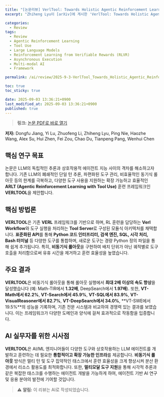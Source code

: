 ```yaml
---
title: "[논문리뷰] VerlTool: Towards Holistic Agentic Reinforcement Learning with Tool Use"
excerpt: "Zhiheng Lyu이 [arXiv]에 게시한 'VerlTool: Towards Holistic Agentic Reinforcement Learning with Tool Use' 논문에 대한 자세한 리뷰입니다."

categories:
  - Review
tags:
  - Review
  - Agentic Reinforcement Learning
  - Tool Use
  - Large Language Models
  - Reinforcement Learning from Verifiable Rewards (RLVR)
  - Asynchronous Execution
  - Multi-modal AI
  - Framework

permalink: /ai/review/2025-9-3-VerlTool_Towards_Holistic_Agentic_Reinforcement_Learning_with_Tool_Use/

toc: true
toc_sticky: true

date: 2025-09-03 13:36:21+0900
last_modified_at: 2025-09-03 13:36:21+0900
published: true
---
```

> **링크:** [논문 PDF로 바로 열기](https://arxiv.org/abs/2509.01055)

**저자:** Dongfu Jiang, Yi Lu, Zhuofeng Li, Zhiheng Lyu, Ping Nie, Haozhe Wang, Alex Su, Hui Zhen, Fei Zou, Chao Du, Tianpeng Pang, Wenhui Chen



## 핵심 연구 목표
논문은 LLM의 독립적인 추론과 상호작용적 에이전트 지능 사이의 격차를 해소하고자 합니다. 기존 LLM의 폐쇄적인 단일 턴 추론, 파편화된 도구 관리, 비효율적인 동기식 롤아웃 등의 한계를 극복하고, 다양한 도구 사용을 지원하는 확장 가능하고 효율적인 **ARLT (Agentic Reinforcement Learning with Tool Use)** 훈련 프레임워크인 **VERLTOOL**을 제안합니다.

## 핵심 방법론
**VERLTOOL**은 기존 **VERL** 프레임워크를 기반으로 하며, RL 훈련을 담당하는 **Verl Workflow**와 도구 실행을 처리하는 **Tool Server**로 구성된 모듈식 아키텍처를 채택합니다. **표준화된 API**를 통해 **Python 코드 인터프리터, 검색 엔진, SQL, 시각 처리, Bash 터미널** 등 다양한 도구를 통합하며, 새로운 도구는 경량 Python 정의 파일을 통해 쉽게 추가됩니다. 특히, **비동기식 롤아웃**을 구현하여 배치 단위가 아닌 궤적별로 도구 호출을 처리함으로써 유휴 시간을 제거하고 훈련 효율성을 높였습니다.

## 주요 결과
**VERLTOOL**은 비동기식 롤아웃을 통해 롤아웃 실행에서 **최대 2배 이상의 속도 향상**을 달성했습니다 (예: Math-TIR에서 **1.32배**, DeepSearch에서 **1.97배**). 또한, **VT-Math에서 62.2%**, **VT-Search에서 45.9%**, **VT-SQL에서 83.9%**, **VT-VisualReasoner에서 82.7%**, **VT-DeepSearch에서 34.0%**, **VT-SWE에서 19.5%**의 성능을 기록하며, 기존 전문 시스템과 비교하여 경쟁력 있는 결과를 보였습니다. 이는 프레임워크가 다양한 도메인과 양식에 걸쳐 효과적으로 작동함을 입증합니다.

## AI 실무자를 위한 시사점
**VERLTOOL**은 AI/ML 엔지니어들이 다양한 도구와 상호작용하는 LLM 에이전트를 개발하고 훈련하는 데 필요한 **통합적이고 확장 가능한 인프라**를 제공합니다. **비동기식 롤아웃** 방식은 멀티 턴 및 도구 집약적인 태스크에서 훈련 효율성을 크게 향상시켜 분산 환경에서 리소스 활용도를 최적화합니다. 또한, **멀티모달 도구 지원**을 통해 시각적 추론과 같은 복잡한 태스크를 수행하는 에이전트 개발을 가능하게 하여, 에이전트 기반 AI 연구 및 응용 분야의 발전에 기여할 것입니다.

> ⚠️ **알림:** 이 리뷰는 AI로 작성되었습니다.